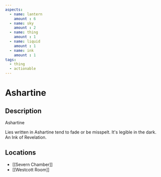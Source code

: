 ```yaml
---
aspects: 
  - name: lantern
    amount : 6
  - name: sky
    amount : 2
  - name: thing
    amount : 1
  - name: liquid
    amount : 1
  - name: ink
    amount : 1
tags:
  - thing
  - actionable
---
```


# Ashartine

## Description
Ashartine

Lies written in Ashartine tend to fade or be misspelt. It's legible in the dark. An Ink of Revelation.
## Locations
- [[Severn Chamber]]
- [[Westcott Room]]